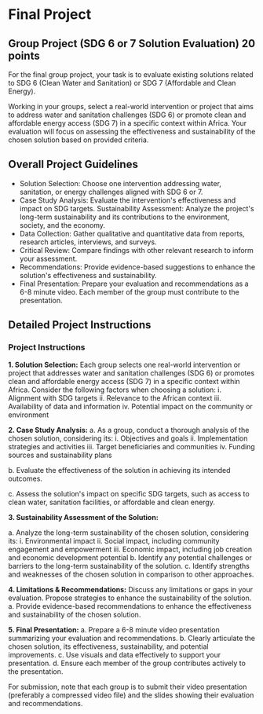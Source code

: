 # Final Project

## Group Project (SDG 6 or 7 Solution Evaluation) 20 points

For the final group project, your task is to evaluate existing solutions related to SDG 6 (Clean Water and Sanitation) or SDG 7 (Affordable and Clean Energy). 

Working in your groups, select a real-world intervention or project that aims to address water and sanitation challenges (SDG 6) or promote clean and affordable energy access (SDG 7) in a specific context within Africa. Your evaluation will focus on assessing the effectiveness and sustainability of the chosen solution based on provided criteria.

## Overall Project Guidelines

- Solution Selection: Choose one intervention addressing water, sanitation, or energy challenges aligned with SDG 6 or 7.
- Case Study Analysis: Evaluate the intervention's effectiveness and impact on SDG targets.
Sustainability Assessment: Analyze the project's long-term sustainability and its contributions to the environment, society, and the economy.
- Data Collection: Gather qualitative and quantitative data from reports, research articles, interviews, and surveys.
- Critical Review: Compare findings with other relevant research to inform your assessment.
- Recommendations: Provide evidence-based suggestions to enhance the solution's effectiveness and sustainability.
- Final Presentation: Prepare your evaluation and recommendations as a 6-8 minute video. Each member of the group must contribute to the presentation.

## Detailed Project Instructions

### Project Instructions
**1. Solution Selection:**
Each group selects one real-world intervention or project that addresses water and sanitation challenges (SDG 6) or promotes clean and affordable energy access (SDG 7) in a specific context within Africa.
Consider the following factors when choosing a solution:
i. Alignment with SDG targets
ii. Relevance to the African context
iii. Availability of data and information
iv. Potential impact on the community or environment

**2. Case Study Analysis:**
a. As a group, conduct a thorough analysis of the chosen solution, considering its:
i. Objectives and goals
ii. Implementation strategies and activities
iii. Target beneficiaries and communities
iv. Funding sources and sustainability plans

b. Evaluate the effectiveness of the solution in achieving its intended outcomes.

c. Assess the solution's impact on specific SDG targets, such as access to clean water, sanitation facilities, or affordable and clean energy.

**3. Sustainability Assessment of the Solution:**

a. Analyze the long-term sustainability of the chosen solution, considering its:
i. Environmental impact
ii. Social impact, including community engagement and empowerment
iii. Economic impact, including job creation and economic development potential
b. Identify any potential challenges or barriers to the long-term sustainability of the solution.
c. Identify strengths and weaknesses of the chosen solution in comparison to other approaches.

**4. Limitations & Recommendations:**
 Discuss any limitations or gaps in your evaluation.
 Propose strategies to enhance the sustainability of the solution.
a. Provide evidence-based recommendations to enhance the effectiveness and sustainability of the chosen solution.

**5. Final Presentation:**
a. Prepare a 6-8 minute video presentation summarizing your evaluation and recommendations.
b. Clearly articulate the chosen solution, its effectiveness, sustainability, and potential improvements.
c. Use visuals and data effectively to support your presentation.
d. Ensure each member of the group contributes actively to the presentation.

For submission, note that each group is to submit their video presentation (preferably a compressed video file) and the slides showing their evaluation and recommendations.
